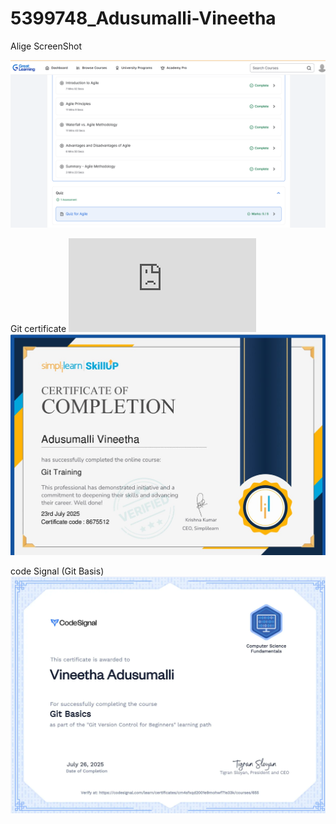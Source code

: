 # 5399748_Adusumalli-Vineetha
Alige ScreenShot

![image alt](https://github.com/vinii11/5399748_Adusumalli-Vineetha/blob/a9b9da208141a59b830b08ed00e35199d4649415/Greatlearning.png)

Git certificate
![image alt](https://github.com/vinii11/5399748_Adusumalli-Vineetha/blob/fafd8d091aa383740b9246223067828fd35612e9/simplilearncertificate.pdf)
![image alt](https://github.com/vinii11/5399748_Adusumalli-Vineetha/blob/25947b17ff9df1be0099154c8600a47cf39ebf4a/simplifygit%20certificate.jpg)

code Signal (Git Basis)
![image alt](https://github.com/vinii11/5399748_Adusumalli-Vineetha/blob/0e296b86727d4ec4d7420d69238d16b807e1a17f/codesignal%20certificate.png)
